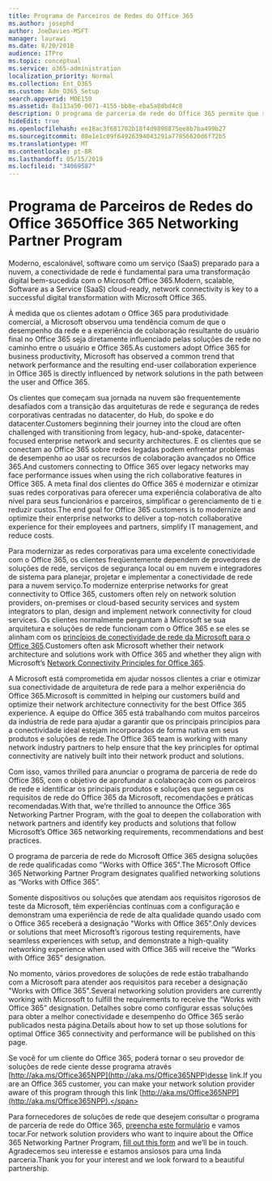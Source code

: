 ```yaml
---
title: Programa de Parceiros de Redes do Office 365
ms.author: josephd
author: JoeDavies-MSFT
manager: laurawi
ms.date: 8/20/2018
audience: ITPro
ms.topic: conceptual
ms.service: o365-administration
localization_priority: Normal
ms.collection: Ent_O365
ms.custom: Adm_O365_Setup
search.appverid: MOE150
ms.assetid: 8a113a50-0071-4155-bb8e-eba5a8dbd4c8
description: O programa de parceria de rede do Office 365 permite que seu dispositivo se torne certificado como trabalhar com o Office 365.
hideEdit: true
ms.openlocfilehash: ee18ac3f681702b18f4d9898875ee8b7ba499b27
ms.sourcegitcommit: 08e1e1c09f64926394043291a77856620d6f72b5
ms.translationtype: MT
ms.contentlocale: pt-BR
ms.lasthandoff: 05/15/2019
ms.locfileid: "34069587"
---
```

# <a name="office-365-networking-partner-program"></a><span data-ttu-id="086d6-103">Programa de Parceiros de Redes do Office 365</span><span class="sxs-lookup"><span data-stu-id="086d6-103">Office 365 Networking Partner Program</span></span>

<span data-ttu-id="086d6-104">Moderno, escalonável, software como um serviço (SaaS) preparado para a nuvem, a conectividade de rede é fundamental para uma transformação digital bem-sucedida com o Microsoft Office 365.</span><span class="sxs-lookup"><span data-stu-id="086d6-104">Modern, scalable, Software as a Service (SaaS) cloud-ready, network connectivity is key to a successful digital transformation with Microsoft Office 365.</span></span>  

<span data-ttu-id="086d6-105">À medida que os clientes adotam o Office 365 para produtividade comercial, a Microsoft observou uma tendência comum de que o desempenho da rede e a experiência de colaboração resultante do usuário final no Office 365 seja diretamente influenciado pelas soluções de rede no caminho entre o usuário e Office 365.</span><span class="sxs-lookup"><span data-stu-id="086d6-105">As customers adopt Office 365 for business productivity, Microsoft has observed a common trend that network performance and the resulting end-user collaboration experience in Office 365 is directly influenced by network solutions in the path between the user and Office 365.</span></span>  

<span data-ttu-id="086d6-106">Os clientes que começam sua jornada na nuvem são frequentemente desafiados com a transição das arquiteturas de rede e segurança de redes corporativas centradas no datacenter, do Hub, do spoke e do datacenter.</span><span class="sxs-lookup"><span data-stu-id="086d6-106">Customers beginning their journey into the cloud are often challenged with transitioning from legacy, hub-and-spoke, datacenter-focused enterprise network and security architectures.</span></span> <span data-ttu-id="086d6-107">E os clientes que se conectam ao Office 365 sobre redes legadas podem enfrentar problemas de desempenho ao usar os recursos de colaboração avançados no Office 365.</span><span class="sxs-lookup"><span data-stu-id="086d6-107">And customers connecting to Office 365 over legacy networks may face performance issues when using the rich collaborative features in Office 365.</span></span> <span data-ttu-id="086d6-108">A meta final dos clientes do Office 365 é modernizar e otimizar suas redes corporativas para oferecer uma experiência colaborativa de alto nível para seus funcionários e parceiros, simplificar o gerenciamento de ti e reduzir custos.</span><span class="sxs-lookup"><span data-stu-id="086d6-108">The end goal for Office 365 customers is to modernize and optimize their enterprise networks to deliver a top-notch collaborative experience for their employees and partners, simplify IT management, and reduce costs.</span></span> 

<span data-ttu-id="086d6-109">Para modernizar as redes corporativas para uma excelente conectividade com o Office 365, os clientes freqüentemente dependem de provedores de soluções de rede, serviços de segurança local ou em nuvem e integradores de sistema para planejar, projetar e implementar a conectividade de rede para a nuvem serviço.</span><span class="sxs-lookup"><span data-stu-id="086d6-109">To modernize enterprise networks for great connectivity to Office 365, customers often rely on network solution providers, on-premises or cloud-based security services and system integrators to plan, design and implement network connectivity for cloud services.</span></span> <span data-ttu-id="086d6-110">Os clientes normalmente perguntam à Microsoft se sua arquitetura e soluções de rede funcionam com o Office 365 e se eles se alinham com os [princípios de conectividade de rede da Microsoft para o Office 365](http://aka.ms/PNC).</span><span class="sxs-lookup"><span data-stu-id="086d6-110">Customers often ask Microsoft whether their network architecture and solutions work with Office 365 and whether they align with Microsoft’s [Network Connectivity Principles for Office 365](http://aka.ms/PNC).</span></span>  

<span data-ttu-id="086d6-111">A Microsoft está comprometida em ajudar nossos clientes a criar e otimizar sua conectividade de arquitetura de rede para a melhor experiência do Office 365.</span><span class="sxs-lookup"><span data-stu-id="086d6-111">Microsoft is committed in helping our customers build and optimize their network architecture connectivity for the best Office 365 experience.</span></span> <span data-ttu-id="086d6-112">A equipe do Office 365 está trabalhando com muitos parceiros da indústria de rede para ajudar a garantir que os principais princípios para a conectividade ideal estejam incorporados de forma nativa em seus produtos e soluções de rede.</span><span class="sxs-lookup"><span data-stu-id="086d6-112">The Office 365 team is working with many network industry partners to help ensure that the key principles for optimal connectivity are natively built into their network product and solutions.</span></span> 

<span data-ttu-id="086d6-113">Com isso, vamos thrilled para anunciar o programa de parceria de rede do Office 365, com o objetivo de aprofundar a colaboração com os parceiros de rede e identificar os principais produtos e soluções que seguem os requisitos de rede do Office 365 da Microsoft, recomendações e práticas recomendadas.</span><span class="sxs-lookup"><span data-stu-id="086d6-113">With that, we’re thrilled to announce the Office 365 Networking Partner Program, with the goal to deepen the collaboration with network partners and identify key products and solutions that follow Microsoft’s Office 365 networking requirements, recommendations and best practices.</span></span> 

<span data-ttu-id="086d6-114">O programa de parceria de rede do Microsoft Office 365 designa soluções de rede qualificadas como "Works with Office 365".</span><span class="sxs-lookup"><span data-stu-id="086d6-114">The Microsoft Office 365 Networking Partner Program designates qualified networking solutions as “Works with Office 365”.</span></span>  

<span data-ttu-id="086d6-115">Somente dispositivos ou soluções que atendam aos requisitos rigorosos de teste da Microsoft, têm experiências contínuas com a configuração e demonstram uma experiência de rede de alta qualidade quando usado com o Office 365 receberá a designação "Works with Office 365".</span><span class="sxs-lookup"><span data-stu-id="086d6-115">Only devices or solutions that meet Microsoft’s rigorous testing requirements, have seamless experiences with setup, and demonstrate a high-quality networking experience when used with Office 365 will receive the “Works with Office 365” designation.</span></span>  

<span data-ttu-id="086d6-116">No momento, vários provedores de soluções de rede estão trabalhando com a Microsoft para atender aos requisitos para receber a designação "Works with Office 365".</span><span class="sxs-lookup"><span data-stu-id="086d6-116">Several networking solution providers are currently working with Microsoft to fulfill the requirements to receive the “Works with Office 365” designation.</span></span> <span data-ttu-id="086d6-117">Detalhes sobre como configurar essas soluções para obter a melhor conectividade e desempenho do Office 365 serão publicados nesta página.</span><span class="sxs-lookup"><span data-stu-id="086d6-117">Details about how to set up those solutions for optimal Office 365 connectivity and performance will be published on this page.</span></span>  

<span data-ttu-id="086d6-118">Se você for um cliente do Office 365, poderá tornar o seu provedor de soluções de rede ciente desse programa através [http://aka.ms/Office365NPP](http://aka.ms/Office365NPP)desse link.</span><span class="sxs-lookup"><span data-stu-id="086d6-118">If you are an Office 365 customer, you can make your network solution provider aware of this program through this link [http://aka.ms/Office365NPP](http://aka.ms/Office365NPP).</span></span>

<span data-ttu-id="086d6-119">Para fornecedores de soluções de rede que desejem consultar o programa de parceria de rede do Office 365, [preencha este formulário](https://forms.office.com/Pages/ResponsePage.aspx?id=v4j5cvGGr0GRqy180BHbRyOZxByRF1dLgv7k6ye5z8pUMTNCVTYyVk9GNEYzWjFOVkI1SzdJNUkyWi4u) e vamos tocar.</span><span class="sxs-lookup"><span data-stu-id="086d6-119">For network solution providers who want to inquire about the Office 365 Networking Partner Program, [fill out this form](https://forms.office.com/Pages/ResponsePage.aspx?id=v4j5cvGGr0GRqy180BHbRyOZxByRF1dLgv7k6ye5z8pUMTNCVTYyVk9GNEYzWjFOVkI1SzdJNUkyWi4u) and we’ll be in touch.</span></span> <span data-ttu-id="086d6-120">Agradecemos seu interesse e estamos ansiosos para uma linda parceria.</span><span class="sxs-lookup"><span data-stu-id="086d6-120">Thank you for your interest and we look forward to a beautiful partnership.</span></span> 


